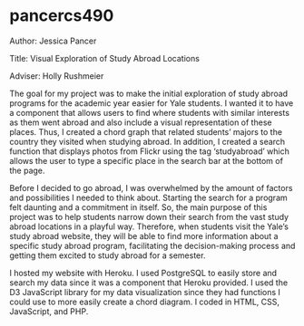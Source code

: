 # pancercs490

Author: Jessica Pancer

Title: Visual Exploration of Study Abroad Locations

Adviser: Holly Rushmeier

The goal for my project was to make the initial exploration of study abroad programs for the academic year easier for Yale students. I wanted it to have a component that allows users to find where students with similar interests as them went abroad and also include a visual representation of these places. Thus, I created a chord graph that related students’ majors to the country they visited when studying abroad. In addition, I created a search function that displays photos from Flickr using the tag ‘studyabroad’ which allows the user to type a specific place in the search bar at the bottom of the page.

Before I decided to go abroad, I was overwhelmed by the amount of factors and possibilities I needed to think about. Starting the search for a program felt daunting and a commitment in itself. So, the main purpose of this project was to help students narrow down their search from the vast study abroad locations in a playful way. Therefore, when students visit the Yale’s study abroad website, they will be able to find more information about a specific study abroad program, facilitating the decision-making process and getting them excited to study abroad for a semester.

I hosted my website with Heroku. I used PostgreSQL to easily store and search my data since it was a component that Heroku provided. I used the D3 JavaScript library for my data visualization since they had functions I could use to more easily create a chord diagram. I coded in HTML, CSS, JavaScript, and PHP. 
